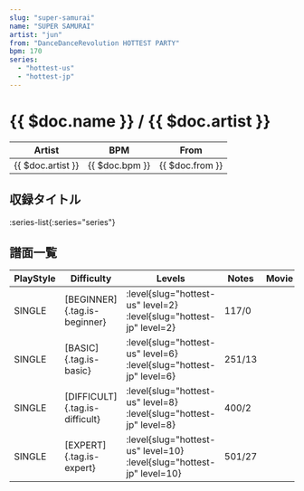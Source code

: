 ```yaml
---
slug: "super-samurai"
name: "SUPER SAMURAI"
artist: "jun"
from: "DanceDanceRevolution HOTTEST PARTY"
bpm: 170
series:
  - "hottest-us"
  - "hottest-jp"
---
```


# {{ $doc.name }} / {{ $doc.artist }}

|Artist|BPM|From|
|------|---|----|
|{{ $doc.artist }}|{{ $doc.bpm }}|{{ $doc.from }}|

## 収録タイトル

:series-list{:series="series"}

## 譜面一覧

|PlayStyle|Difficulty|Levels|Notes|Movie|
|---------|----------|------|-----|-----|
|SINGLE|[BEGINNER]{.tag.is-beginner}|<div class="field is-grouped is-grouped-multiline"> :level{slug="hottest-us" level=2} :level{slug="hottest-jp" level=2}</div>|117/0||
|SINGLE|[BASIC]{.tag.is-basic}|<div class="field is-grouped is-grouped-multiline"> :level{slug="hottest-us" level=6} :level{slug="hottest-jp" level=6}</div>|251/13||
|SINGLE|[DIFFICULT]{.tag.is-difficult}|<div class="field is-grouped is-grouped-multiline"> :level{slug="hottest-us" level=8} :level{slug="hottest-jp" level=8}</div>|400/2||
|SINGLE|[EXPERT]{.tag.is-expert}|<div class="field is-grouped is-grouped-multiline"> :level{slug="hottest-us" level=10} :level{slug="hottest-jp" level=10}</div>|501/27||
